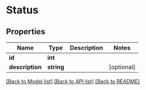 # Status

## Properties
Name | Type | Description | Notes
------------ | ------------- | ------------- | -------------
**id** | **int** |  | 
**description** | **string** |  | [optional] 

[[Back to Model list]](../../README.md#documentation-for-models) [[Back to API list]](../../README.md#documentation-for-api-endpoints) [[Back to README]](../../README.md)


